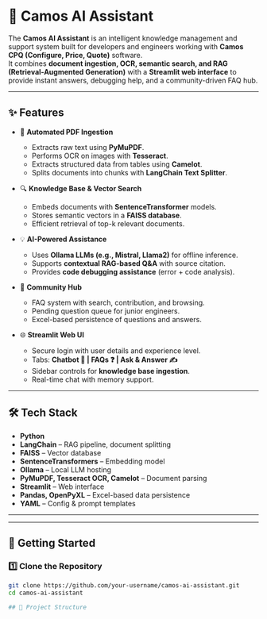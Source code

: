 # 🤖 Camos AI Assistant

The **Camos AI Assistant** is an intelligent knowledge management and support system built for developers and engineers working with **Camos CPQ (Configure, Price, Quote)** software.  
It combines **document ingestion, OCR, semantic search, and RAG (Retrieval-Augmented Generation)** with a **Streamlit web interface** to provide instant answers, debugging help, and a community-driven FAQ hub.  

---

## ✨ Features
- 📄 **Automated PDF Ingestion**
  - Extracts raw text using **PyMuPDF**.
  - Performs OCR on images with **Tesseract**.
  - Extracts structured data from tables using **Camelot**.
  - Splits documents into chunks with **LangChain Text Splitter**.

- 🔍 **Knowledge Base & Vector Search**
  - Embeds documents with **SentenceTransformer** models.
  - Stores semantic vectors in a **FAISS database**.
  - Efficient retrieval of top-k relevant documents.

- 💡 **AI-Powered Assistance**
  - Uses **Ollama LLMs (e.g., Mistral, Llama2)** for offline inference.
  - Supports **contextual RAG-based Q&A** with source citation.
  - Provides **code debugging assistance** (error + code analysis).

- 👥 **Community Hub**
  - FAQ system with search, contribution, and browsing.
  - Pending question queue for junior engineers.
  - Excel-based persistence of questions and answers.

- 🌐 **Streamlit Web UI**
  - Secure login with user details and experience level.
  - Tabs: **Chatbot 💬 | FAQs ❓ | Ask & Answer ✍️**
  - Sidebar controls for **knowledge base ingestion**.
  - Real-time chat with memory support.

---

## 🛠️ Tech Stack
- **Python**  
- **LangChain** – RAG pipeline, document splitting  
- **FAISS** – Vector database  
- **SentenceTransformers** – Embedding model  
- **Ollama** – Local LLM hosting  
- **PyMuPDF, Tesseract OCR, Camelot** – Document parsing  
- **Streamlit** – Web interface  
- **Pandas, OpenPyXL** – Excel-based data persistence  
- **YAML** – Config & prompt templates  

---

---

## 🚀 Getting Started

### 1️⃣ Clone the Repository
```bash
git clone https://github.com/your-username/camos-ai-assistant.git
cd camos-ai-assistant

## 📂 Project Structure

